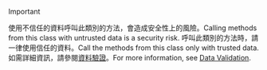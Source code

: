 > [!IMPORTANT]
> <span data-ttu-id="e9e38-101">使用不信任的資料呼叫此類別的方法，會造成安全性上的風險。</span><span class="sxs-lookup"><span data-stu-id="e9e38-101">Calling methods from this class with untrusted data is a security risk.</span></span> <span data-ttu-id="e9e38-102">呼叫此類別的方法時，請一律使用信任的資料。</span><span class="sxs-lookup"><span data-stu-id="e9e38-102">Call the methods from this class only with trusted data.</span></span> <span data-ttu-id="e9e38-103">如需詳細資訊，請參閱[資料驗證](https://www.owasp.org/index.php/Data_Validation)。</span><span class="sxs-lookup"><span data-stu-id="e9e38-103">For more information, see [Data Validation](https://www.owasp.org/index.php/Data_Validation).</span></span>